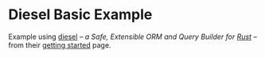 # Diesel Basic Example

Example using [diesel](https://diesel.rs) – _a Safe, Extensible ORM and Query Builder for [Rust](https://rustup.rs/)_ – from their [getting started](https://diesel.rs/guides/getting-started) page. 


